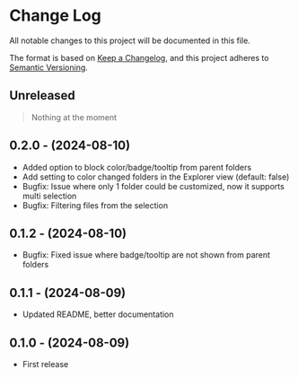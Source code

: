 # Change Log

All notable changes to this project will be documented in this file.

The format is based on [Keep a Changelog](https://keepachangelog.com/en/1.0.0/),
and this project adheres to [Semantic Versioning](https://semver.org/spec/v2.0.0.html).

## Unreleased

> Nothing at the moment

## 0.2.0 - (2024-08-10)

- Added option to block color/badge/tooltip from parent folders
- Add setting to color changed folders in the Explorer view (default: false)
- Bugfix: Issue where only 1 folder could be customized, now it supports multi selection
- Bugfix: Filtering files from the selection

## 0.1.2 - (2024-08-10)

- Bugfix: Fixed issue where badge/tooltip are not shown from parent folders

## 0.1.1 - (2024-08-09)

- Updated README, better documentation

## 0.1.0 - (2024-08-09)

- First release
